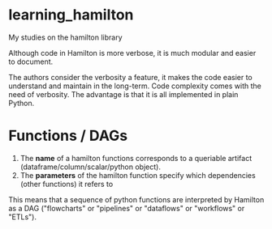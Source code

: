 # learning_hamilton
My studies on the hamilton library

Although code in Hamilton is more verbose, it is much modular and easier to 
document.

The authors consider the verbosity a feature, it makes the code easier to 
understand and maintain in the long-term. Code complexity comes with the need 
of verbosity. The advantage is that it is all implemented in plain Python.

# Functions / DAGs

1. The **name** of a hamilton functions corresponds to a queriable artifact (dataframe/column/scalar/python object).
2. The **parameters** of the hamilton function specify which dependencies (other functions) it refers to

This means that a sequence of python functions are interpreted by Hamilton as 
a DAG ("flowcharts" or "pipelines" or "dataflows" or "workflows" or "ETLs").
